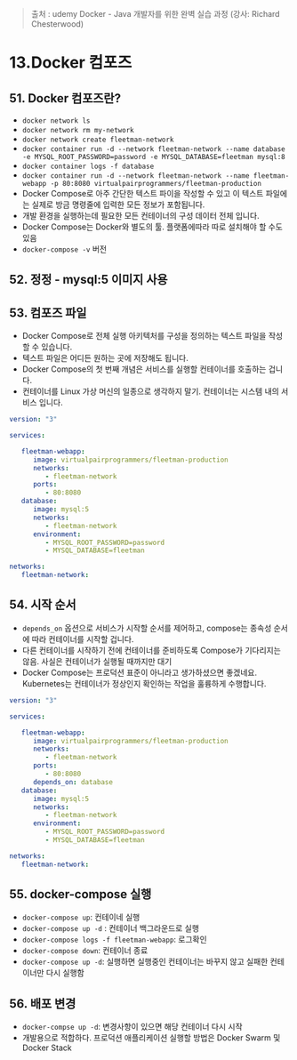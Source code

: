> 출처 : udemy Docker - Java 개발자를 위한 완벽 실습 과정 (강사: Richard Chesterwood)

# 13.Docker 컴포즈 
## 51. Docker 컴포즈란?
- `docker network ls`
- `docker network rm my-network`
- `docker network create fleetman-network`
- `docker container run -d --network fleetman-network --name database -e MYSQL_ROOT_PASSWORD=password -e MYSQL_DATABASE=fleetman mysql:8`
- `docker container logs -f database`
- `docker container run -d --network fleetman-network --name fleetman-webapp -p 80:8080 virtualpairprogrammers/fleetman-production`
- Docker Compose로 아주 간단한 텍스트 파이을 작성할 수 있고 이 텍스트 파일에는 실제로 방금 명령줄에 입력한 모든 정보가 포함됩니다.
- 개발 환경을 실행하는데 필요한 모든 컨테이너의 구성 데이터 전체 입니다.
- Docker Compose는 Docker와 별도의 툴. 플랫폼에따라 따로 설치해야 할 수도 있음
- `docker-compose -v` 버전

## 52. 정정 - mysql:5 이미지 사용

## 53. 컴포즈 파일
- Docker Compose로 전체 실행 아키텍처를 구성을 정의하는 텍스트 파일을 작성할 수 있습니다.
- 텍스트 파일은 어디든 원하는 곳에 저장해도 됩니다.
- Docker Compose의 첫 번째 개념은 서비스를 실행할 컨테이너를 호출하는 겁니다.
- 컨테이너를 Linux 가상 머신의 일종으로 생각하지 말기. 컨테이너는 시스템 내의 서비스 입니다.
```yaml
version: "3"

services:

   fleetman-webapp:
      image: virtualpairprogrammers/fleetman-production
      networks:
         - fleetman-network
      ports:
         - 80:8080
   database:
      image: mysql:5
      networks:
         - fleetman-network
      environment:
         - MYSQL_ROOT_PASSWORD=password
         - MYSQL_DATABASE=fleetman

networks:
   fleetman-network:

```
## 54. 시작 순서
- `depends_on` 옵션으로 서비스가 시작할 순서를 제어하고, compose는 종속성 순서에 따라 컨테이너를 시작할 겁니다.
- 다른 컨테이너를 시작하기 전에 컨테이너를 준비하도록 Compose가 기다리지는 않음. 사실은 컨테이너가 실행될 때까지만 대기
- Docker Compose는 프로덕션 표준이 아니라고 생가하셨으면 좋겠네요. Kubernetes는 컨테이너가 정상인지 확인하는 작업을 훌륭하게 수행합니다.

```yaml
version: "3"

services:

   fleetman-webapp:
      image: virtualpairprogrammers/fleetman-production
      networks:
         - fleetman-network
      ports:
         - 80:8080
      depends_on: database
   database:
      image: mysql:5
      networks:
         - fleetman-network
      environment:
         - MYSQL_ROOT_PASSWORD=password
         - MYSQL_DATABASE=fleetman

networks:
   fleetman-network:

```
## 55. docker-compose 실행
- `docker-compose up`: 컨테이네 실행
- `docker-compose up -d` : 컨테이너 백그라운드로 실행
- `docker-compose logs -f fleetman-webapp`: 로그확인
- `docker-compose down`: 컨테이너 종료
- `docker-compose up -d`: 실행하면 실행중인 컨테이너는 바꾸지 않고 실패한 컨테이너만 다시 실행함

## 56. 배포 변경
- `docker-compse up -d`: 변경사항이 있으면 해당 컨테이너 다시 시작
- 개발용으로 적합하다. 프로덕션 애플리케이션 실행할 방법은 Docker Swarm 및 Docker Stack
